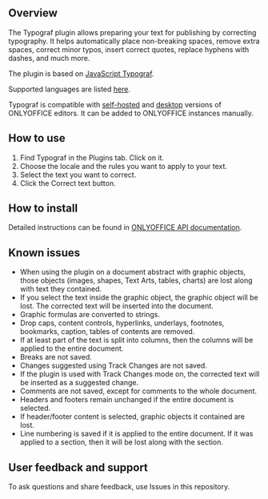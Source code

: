 ## Overview

The Typograf plugin allows preparing your text for publishing by correcting typography. It helps automatically place non-breaking spaces, remove extra spaces, correct minor typos, insert correct quotes, replace hyphens with dashes, and much more.

The plugin is based on [JavaScript Typograf](https://github.com/typograf/typograf). 

Supported languages are listed [here](https://github.com/typograf/typograf/blob/dev/docs/LOCALES.en-US.md).

Typograf is compatible with [self-hosted](https://github.com/ONLYOFFICE/DocumentServer) and [desktop](https://github.com/ONLYOFFICE/DesktopEditors) versions of ONLYOFFICE editors. It can be added to ONLYOFFICE instances manually. 

## How to use

1. Find Typograf in the Plugins tab. Click on it.  
2. Choose the locale and the rules you want to apply to your text.
3. Select the text you want to correct.
4. Click the Correct text button.

## How to install

Detailed instructions can be found in [ONLYOFFICE API documentation](https://api.onlyoffice.com/plugin/installation).

## Known issues

* When using the plugin on a document abstract with graphic objects, those objects (images, shapes, Text Arts, tables, charts) are lost along with text they contained.
* If you select the text inside the graphic object, the graphic object will be lost. The corrected text will be inserted into the document.
* Graphic formulas are converted to strings.
* Drop caps, content controls, hyperlinks, underlays, footnotes, bookmarks, caption, tables of contents are removed.
* If at least part of the text is split into columns, then the columns will be applied to the entire document.
* Breaks are not saved.
* Changes suggested using Track Changes are not saved.
* If the plugin is used with Track Changes mode on, the corrected text will be inserted as a suggested change.
* Comments are not saved, except for comments to the whole document.
* Headers and footers remain unchanged if the entire document is selected.
* If header/footer content is selected, graphic objects it contained are lost.
* Line numbering is saved if it is applied to the entire document. If it was applied to a section, then it will be lost along with the section.

## User feedback and support

To ask questions and share feedback, use Issues in this repository.

